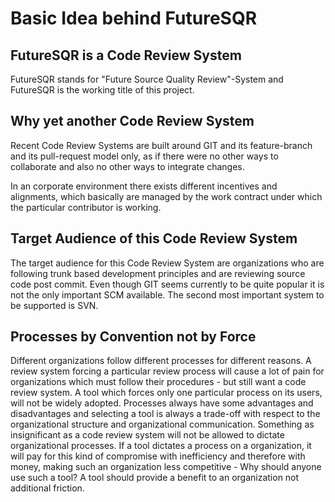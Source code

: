 # Basic Idea behind FutureSQR

## FutureSQR is a Code Review System

FutureSQR stands for "Future Source Quality Review"-System and FutureSQR is the working title of this project.

## Why yet another Code Review System

Recent Code Review Systems are built around GIT and its feature-branch and its pull-request model only, as
if there were no other ways to collaborate and also no other ways to integrate changes.
 
In an corporate environment there exists different incentives and alignments, which basically are managed 
by the work contract under which the particular contributor is working.

## Target Audience of this Code Review System

The target audience for this Code Review System are organizations who are following trunk based development
principles and are reviewing source code post commit. Even though GIT seems currently to be quite popular it
is not the only important SCM available. The second most important system to be supported is SVN.

## Processes by Convention not by Force

Different organizations follow different processes for different reasons. A review system forcing a particular
review process will cause a lot of pain for organizations which must follow their procedures - but still want
a code review system. A tool which forces only one particular process on its users, will not be widely adopted.
Processes always have some advantages and disadvantages and selecting a tool is always a trade-off with respect
to the organizational structure and organizational communication. Something as insignificant as a code review
system will not be allowed to dictate organizational processes. If a tool dictates a process on a organization,
it will pay for this kind of compromise with inefficiency and therefore with money, making such an organization
less competitive - Why should anyone use such a tool? A tool should provide a benefit to an organization not
additional friction.

